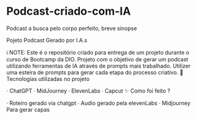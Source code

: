 # Podcast-criado-com-IA
Podcast a busca pelo corpo perfeito, breve sinopse





Pojeto Podcast Gerado por I.A.s

ℹ️ NOTE: Este é o repositório criado para entrega de um projeto durante o curso de Bootcamp da DIO.
Projeto com o objetivo de gerar um podcast utilizando ferramentas de IA através de prompts mais trabalhado.
Utilizer uma esteira de prompts para gerar cada etapa do processo criativo.
 Tecnologias utilizadas no projeto

·	ChatGPT
·	MidJourney
·	ElevenLabs
·	Capcut
✨ Como foi feito ?

·	Roteiro gerado via chatgpt
·	Audio gerado pela elevenLabs
·	Midjourney Para gerar capas
